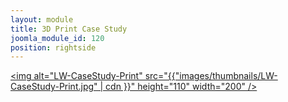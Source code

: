 ```yaml
---
layout: module
title: 3D Print Case Study
joomla_module_id: 120
position: rightside
---
```

<a href="index.php?option=com_content&amp;view=article&amp;id=155&amp;Itemid=389"><img alt="LW-CaseStudy-Print" src="{{"images/thumbnails/LW-CaseStudy-Print.jpg" | cdn }}" height="110" width="200" /></a>
